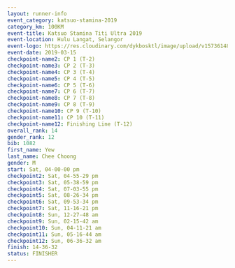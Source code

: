 ```yaml
--- 
layout: runner-info 
event_category: katsuo-stamina-2019 
category_km: 100KM 
event-title: Katsuo Stamina Titi Ultra 2019 
event-location: Hulu Langat, Selangor 
event-logo: https://res.cloudinary.com/dykbosktl/image/upload/v1573614825/Logo/Logo_p7ft6n.png 
event-date: 2019-03-15 
checkpoint-name2: CP 1 (T-2) 
checkpoint-name3: CP 2 (T-3) 
checkpoint-name4: CP 3 (T-4) 
checkpoint-name5: CP 4 (T-5) 
checkpoint-name6: CP 5 (T-6) 
checkpoint-name7: CP 6 (T-7) 
checkpoint-name8: CP 7 (T-8) 
checkpoint-name9: CP 8 (T-9) 
checkpoint-name10: CP 9 (T-10) 
checkpoint-name11: CP 10 (T-11) 
checkpoint-name12: Finishing Line (T-12) 
overall_rank: 14
gender_rank: 12
bib: 1082
first_name: Yew
last_name: Chee Choong
gender: M
start: Sat, 04-00-00 pm
checkpoint2: Sat, 04-55-29 pm
checkpoint3: Sat, 05-38-59 pm
checkpoint4: Sat, 07-03-55 pm
checkpoint5: Sat, 08-26-34 pm
checkpoint6: Sat, 09-53-34 pm
checkpoint7: Sat, 11-16-21 pm
checkpoint8: Sun, 12-27-48 am
checkpoint9: Sun, 02-15-42 am
checkpoint10: Sun, 04-11-21 am
checkpoint11: Sun, 05-16-44 am
checkpoint12: Sun, 06-36-32 am
finish: 14-36-32
status: FINISHER
--- 
```

